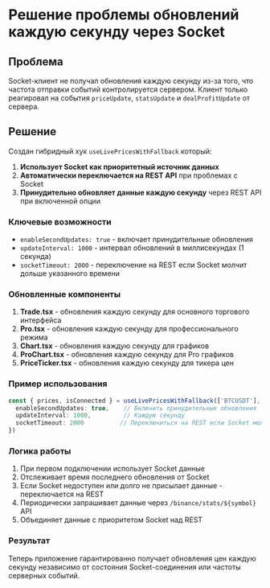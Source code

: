 # Решение проблемы обновлений каждую секунду через Socket

## Проблема

Socket-клиент не получал обновления каждую секунду из-за того, что частота отправки событий контролируется сервером. Клиент только реагировал на события `priceUpdate`, `statsUpdate` и `dealProfitUpdate` от сервера.

## Решение

Создан гибридный хук `useLivePricesWithFallback` который:

1. **Использует Socket как приоритетный источник данных**
2. **Автоматически переключается на REST API** при проблемах с Socket
3. **Принудительно обновляет данные каждую секунду** через REST API при включенной опции

### Ключевые возможности

- `enableSecondUpdates: true` - включает принудительные обновления
- `updateInterval: 1000` - интервал обновлений в миллисекундах (1 секунда)
- `socketTimeout: 2000` - переключение на REST если Socket молчит дольше указанного времени

### Обновленные компоненты

1. **Trade.tsx** - обновления каждую секунду для основного торгового интерфейса
2. **Pro.tsx** - обновления каждую секунду для профессионального режима
3. **Chart.tsx** - обновления каждую секунду для графиков
4. **ProChart.tsx** - обновления каждую секунду для Pro графиков
5. **PriceTicker.tsx** - обновления каждую секунду для тикера цен

### Пример использования

```typescript
const { prices, isConnected } = useLivePricesWithFallback(['BTCUSDT'], {
  enableSecondUpdates: true,    // Включить принудительные обновления
  updateInterval: 1000,         // Каждую секунду
  socketTimeout: 2000          // Переключиться на REST если Socket молчит 2 сек
})
```

### Логика работы

1. При первом подключении использует Socket данные
2. Отслеживает время последнего обновления от Socket
3. Если Socket недоступен или долго не присылает данные - переключается на REST
4. Периодически запрашивает данные через `/binance/stats/${symbol}` API
5. Объединяет данные с приоритетом Socket над REST

### Результат

Теперь приложение гарантированно получает обновления цен каждую секунду независимо от состояния Socket-соединения или частоты серверных событий.